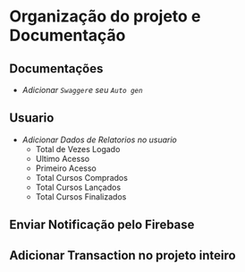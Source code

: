 # Organização do projeto e Documentação

## Documentações

- _Adicionar `Swagger`e seu `Auto gen`_

## Usuario

- _Adicionar Dados de Relatorios no usuario_
  - Total de Vezes Logado
  - Ultimo Acesso
  - Primeiro Acesso
  - Total Cursos Comprados
  - Total Cursos Lançados
  - Total Cursos Finalizados

## Enviar Notificação pelo Firebase

## Adicionar Transaction no projeto inteiro
